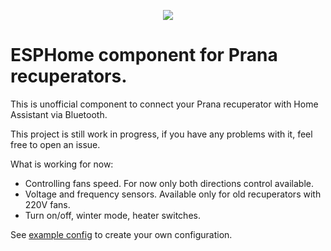 

<p align="center">
  <img src="https://github.com/user-attachments/assets/079fb51a-f3aa-4f1f-81bd-9c83952730d6" />
</p>

# ESPHome component for Prana recuperators.

This is unofficial component to connect your Prana recuperator with Home Assistant via Bluetooth.

This project is still work in progress, if you have any problems with it, feel free to open an issue.

What is working for now:
  - Controlling fans speed. For now only both directions control available.
  - Voltage and frequency sensors. Available only for old recuperators with 220V fans.
  - Turn on/off, winter mode, heater switches.



See [example config](https://github.com/voed/esphome_prana_ble/blob/master/prana_conf_example.yaml) to create your own configuration.
